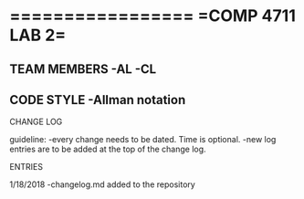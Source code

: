 =================
=COMP 4711 LAB 2=
=================

TEAM MEMBERS
	-AL
	-CL
-----------------------	
CODE STYLE
	-Allman notation
-----------------------
CHANGE LOG

guideline: 
	-every change needs to be dated. Time is optional.
	-new log entries are to be added at the top of the change log.

ENTRIES

1/18/2018 -changelog.md added to the repository